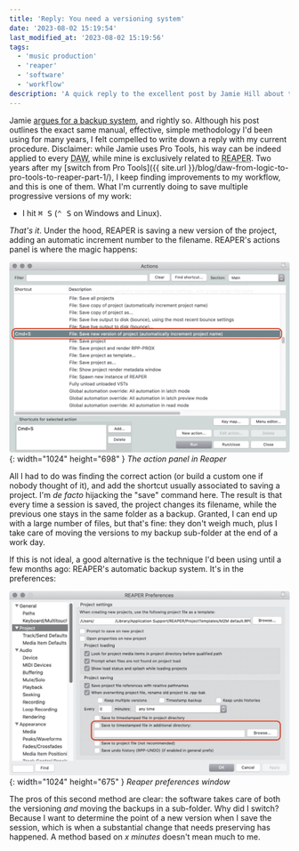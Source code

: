 ```yaml
---
title: 'Reply: You need a versioning system'
date: '2023-08-02 15:19:54'
last_modified_at: '2023-08-02 15:19:56'
tags:
  - 'music production'
  - 'reaper'
  - 'software'
  - 'workflow'
description: 'A quick reply to the excellent post by Jamie Hill about the need of a strict versioning system for people who work in music (on the computer).'
---
```

Jamie [argues for a backup system](https://jamieslist.deptofenergymgmt.com/p/you-need-a-versioning-system), and rightly so. Although his post outlines the exact same manual, effective, simple methodology I'd been using for many years, I felt compelled to write down a reply with my current procedure. Disclaimer: while Jamie uses Pro Tools, his way can be indeed applied to every <abbr title="Digital Audio Workstation">DAW</abbr>, while mine is exclusively related to <abbr title="Rapid Environment for Audio Production, Engineering and Recording">REAPER</abbr>. Two years after my [switch from Pro Tools]({{ site.url }}/blog/daw-from-logic-to-pro-tools-to-reaper-part-1/), I keep finding improvements to my workflow, and this is one of them. What I'm currently doing to save multiple progressive versions of my work: 

- I hit <kbd>⌘&nbsp;S</kbd> (<kbd>⌃&nbsp;S</kbd> on Windows and Linux). 

_That's it_. Under the hood, REAPER is saving a new version of the project, adding an automatic increment number to the filename. REAPER's actions panel is where the magic happens:

![Screenshot of the action panel in Reaper, with the File: Save new version of project action selected](/assets/images/reaper-saveasnewproject.png){: width="1024" height="698" }
_The action panel in Reaper_

All I had to do was finding the correct action (or build a custom one if nobody thought of it), and add the shortcut usually associated to saving a project. I'm _de facto_ hijacking the "save" command here. The result is that every time a session is saved, the project changes its filename, while the previous one stays in the same folder as a backup. Granted, I can end up with a large number of files, but that's fine: they don't weigh much, plus I take care of moving the versions to my backup sub-folder at the end of a work day.

If this is not ideal, a good alternative is the technique I'd been using until a few months ago: REAPER's automatic backup system. It's in the preferences:

![Screenshot of the preference window in Reaper, where the field 'Save to timestamped file' is circled in red](/assets/images/reaper-projectsettings-backup.jpg){: width="1024" height="675" }
_Reaper preferences window_

The pros of this second method are clear: the software takes care of both the versioning _and_ moving the backups in a sub-folder. Why did I switch? Because I want to determine the point of a new version when I save the session, which is when a substantial change that needs preserving has happened. A method based on _x minutes_ doesn't mean much to me.
